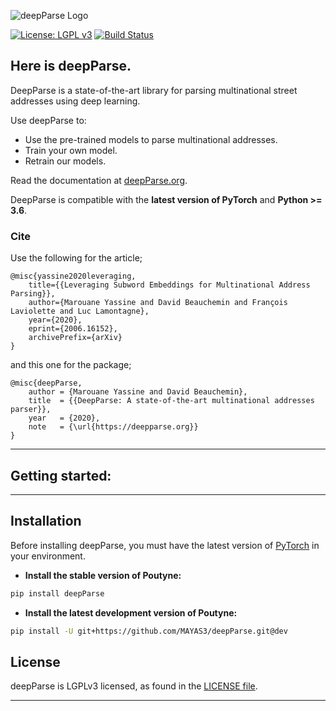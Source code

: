 ![deepParse Logo](https://raw.githubusercontent.com/MAYS3/deepParse/master/docs/source/_static/logos/logo.png)

[![License: LGPL v3](https://img.shields.io/badge/License-LGPL%20v3-blue.svg)](http://www.gnu.org/licenses/lgpl-3.0)
[![Build Status](https://travis-ci.org/MAYS3/deepParse.svg?branch=master)](https://travis-ci.org/MAYS3/deepParse)

## Here is deepParse.

DeepParse is a state-of-the-art library for parsing multinational street addresses using deep learning.

Use deepParse to:
- Use the pre-trained models to parse multinational addresses.
- Train your own model.
- Retrain our models.

Read the documentation at [deepParse.org](https://deepparse.org).

DeepParse is compatible with  the __latest version of PyTorch__ and  __Python >= 3.6__.

### Cite
Use the following for the article;
```
@misc{yassine2020leveraging,
    title={{Leveraging Subword Embeddings for Multinational Address Parsing}},
    author={Marouane Yassine and David Beauchemin and François Laviolette and Luc Lamontagne},
    year={2020},
    eprint={2006.16152},
    archivePrefix={arXiv}
}
```

and this one for the package;

```
@misc{deepParse,
    author = {Marouane Yassine and David Beauchemin},
    title  = {{DeepParse: A state-of-the-art multinational addresses parser}},
    year   = {2020},
    note   = {\url{https://deepparse.org}}
}
```


------------------

## Getting started: 


------------------

## Installation

Before installing deepParse, you must have the latest version of [PyTorch](https://pytorch.org/) in your environment.

- **Install the stable version of Poutyne:**

```sh
pip install deepParse
```

- **Install the latest development version of Poutyne:**

```sh
pip install -U git+https://github.com/MAYAS3/deepParse.git@dev
```

## License

deepParse is LGPLv3 licensed, as found in the [LICENSE file](https://github.com/MAYAS3/deepParse/blob/master/LICENSE).

------------------
